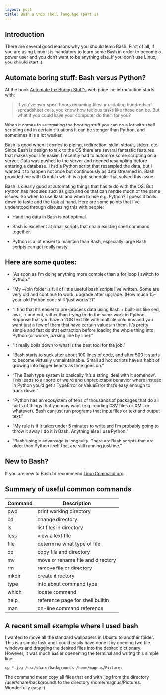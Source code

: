 ```yaml
---
layout: post
title: Bash a Unix shell language (part 1)
---
```


## Introduction
There are several good reasons why you should learn Bash. First of all, if you are using Linux it is mandatory to learn some Bash in order to become a power user and you don’t want to be anything else. If you don’t use Linux, you should start :)

## Automate boring stuff: Bash versus Python?
At the book [Automate the Boring Stuff's](https://automatetheboringstuff.com/) web page the introduction starts with:

> If you've ever spent hours renaming files or updating hundreds of spreadsheet cells, you know how tedious tasks like these can be. But what if you could have your computer do them for you?

When it comes to automating the booring stuff you can do a lot with shell scripting and in certain situations it can be stonger than Python, and sometimes it is a lot weaker.

Bash is good when it comes to piping, redirection, stdin, stdout, stderr, etc. Since Bash is design to talk to the OS there are several fantastic features that makes your life easier. I recently had to automate some scripting on a server. Data was pushed to the server and needed resampling before entering a database. I had a Python script that resampled the data, but I wanted it to happen not once but continuously as data streamed in. Bash provided me with Crontab which is a job scheduler that solved this issue.

Bash is clearly good at automating things that has to do with the OS. But Python has modules such as glob and os that can handle much of the same issues. So when to use Bash and when to use e.g. Python? I guess it boils down to taste and the task at hand. Here are some points that I’ve understood through discussing this with people:

* Handling data in Bash is not optimal.

* Bash is excellent at small scripts that chain existing shell command together.

* Python is a lot easier to maintain than Bash, especially large Bash scripts can get really nasty.

## Here are some quotes:

* “As soon as I’m doing anything more complex than a for loop I switch to Python.”

* “My ~/bin folder is full of little useful bash scripts I’ve written. Some are very old and continue to work, upgrade after upgrade. (How much 15-year-old Python code still ‘just works’?)”

* “I find that it’s easier to pre-process data using Bash + built-ins like sed, awk, tr and cut, rather than trying to do the same work in Python. Suppose that you have a 2GB text file with multiple columns and you want just a few of them that have certain values in them. It’s pretty simple and fast do that extraction before loading the whole thing into Python (or worse, parsing line by line).”

* “It really boils down to what is the best tool for the job.”

* “Bash starts to suck after about 100 lines of code, and after 500 it starts to become virtually unmaintainable. Small ad hoc scripts have a habit of growing into bigger beasts as time goes on.”

* “The Bash type system is basically ‘it’s a string, deal with it somehow’. This leads to all sorts of weird and unpredictable behavior where instead in Python you’d get a TypeError or ValueError that’s easy enough to track down.”

* “Python has an ecosystem of tens of thousands of packages that do all sorts of things that you may want (e.g. reading CSV files or XML or whatever). Bash can just run programs that input files or text and output text.”

* “My rule is if it takes under 5 minutes to write and I’m probably going to throw it away I do it in Bash. Anything else I use Python.”

* “Bash’s single advantage is longevity. There are Bash scripts that are older than Python itself that are still running just fine.”

## New to Bash?
If you are new to Bash I’d recommend [LinuxCommand.org]( http://linuxcommand.org/index.php).

## Summary of useful common commands

Command | Description
--- | ---
pwd | print working directory
cd | change directory
ls | list files in directory
less | view a text file
file | determine what type of file
cp | copy file and directory
mv | move or rename file and directory
rm | remove file or directory
mkdir | create directory
type | info about command type
which | locate command
help | reference page for shell builtin
man | on-line command reference

## A recent small example where I used bash
I wanted to move all the standard wallpapers in Ubuntu to another folder. This is a simple task and I could easily have done it by opening two file windows and dragging the desired files into the desired dictionary. However, it was much easier openening the terminal and writng this simple line:

```
cp *.jpg /usr/share/backgrounds /home/magnus/Pictures
```

The command mean copy all files that end with .jpg from the directory /user/share/backgrounds to the directory /home/magnus/Pictures. Wonderfully easy :)
